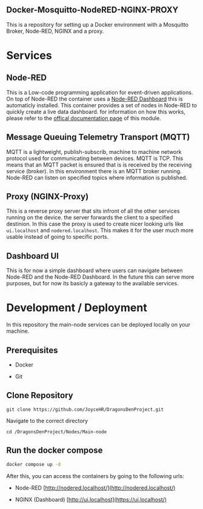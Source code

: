 ## Docker-Mosquitto-NodeRED-NGINX-PROXY

This is a repository for setting up a Docker environment with a Mosquitto Broker, Node-RED, NGINX and a proxy.

# Services

## Node-RED

This is a Low-code programming application for event-driven applications. On top of Node-RED the container uses a [Node-RED Dashboard](https://github.com/node-red/node-red-dashboard) this is automaticly installed. This container provides a set of nodes in Node-RED to quickly create a live data dashboard. for information on how this works, please refer to the [offical documentation page](https://flows.nodered.org/node/node-red-dashboard) of this module.

## Message Queuing Telemetry Transport (MQTT)

MQTT is a lightweight, publish-subscrib, machine to machine network protocol used for communicating between devices. MQTT is TCP. This means that an MQTT packet is ensured that is is received by the receiving service (broker). In this environment there is an MQTT broker running. Node-RED can listen on specified topics where information is published.

## Proxy (NGINX-Proxy)

This is a reverse proxy server that sits infront of all the other services running on the device. the server forwards the client to a specified destinion. In this case the proxy is used to create nicer looking urls like `ui.localhost` and `nodered.localhost`. This makes it for the user much more usable instead of going to specific ports.

## Dashboard UI

This is for now a simple dashboard where users can navigate between Node-RED and the Node-RED Dashboard. In the future this can serve more purposes, but for now its basicly a gateway to the available services.

# Development / Deployment

In this repository the main-node services can be deployed locally on your machine. 

## Prerequisites

* Docker

* Git

## Clone Repository

```shell
git clone https://github.com/JoyceHR/DragonsDenProject.git
```

Navigate to the correct directory

```shell
cd /DragonsDenProject/Nodes/Main-node
```

## Run the docker compose

```sh
docker compose up -d
```

After this, you can access the containers by going to the following urls:

- Node-RED [http://nodered.localhost/](http://nodered.localhost/)

- NGINX (Dashboard) [http://ui.localhost](https://ui.localhost/)